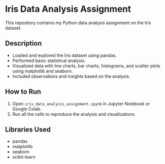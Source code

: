# Iris Data Analysis Assignment

This repository contains my Python data analysis assignment on the Iris dataset.

## Description
- Loaded and explored the Iris dataset using pandas.
- Performed basic statistical analysis.
- Visualized data with line charts, bar charts, histograms, and scatter plots using matplotlib and seaborn.
- Included observations and insights based on the analysis.

## How to Run
1. Open `iris_data_analysis_assignment.ipynb` in Jupyter Notebook or Google Colab.
2. Run all the cells to reproduce the analysis and visualizations.

## Libraries Used
- pandas
- matplotlib
- seaborn
- scikit-learn

